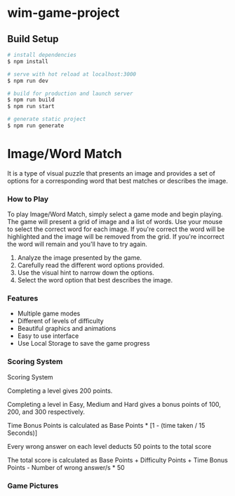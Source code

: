 # wim-game-project 




## Build Setup

```bash
# install dependencies
$ npm install

# serve with hot reload at localhost:3000
$ npm run dev

# build for production and launch server
$ npm run build
$ npm run start

# generate static project
$ npm run generate
```
# Image/Word Match
It is a type of visual puzzle that presents an image and provides a set of options for a corresponding word that best matches or describes the image.

### How to Play

To play Image/Word Match, simply select a game mode and begin playing. The game will present a grid of image and a list of words. Use your mouse to select the correct word for each image. If you're correct the word will be highlighted and the image will be removed from the grid. If you're incorrect the word will remain and you'll have to try again.

1. Analyze the image presented by the game.
2. Carefully read the different word options provided.
3. Use the visual hint to narrow down the options.
4. Select the word option that best describes the image.

### Features

* Multiple game modes
* Different of levels of difficulty
* Beautiful graphics and animations
* Easy to use interface
* Use Local Storage to save the game progress

### Scoring System

Scoring System

Completing a level gives 200 points.

Completing a level in Easy, Medium and Hard gives a bonus points of 100, 200, and 300 respectively.

Time Bonus Points is calculated as Base Points * [1 - (time taken / 15 Seconds)]

Every wrong answer on each level deducts 50 points to the total score

The total score is calculated as Base Points + Difficulty Points + Time Bonus Points - Number of wrong answer/s * 50
### Game Pictures



<!-- Scoring mechanism
data => baseScore    -    represents the base score for the level
        bonusPoints  -   represents any additional points earned during the level
        timePenalty  -   represents a penalty for taking too much time to complete the level.
      timeRatio = timeTaken / maxTime;

      base score = 200 

      Bonus points: 
      Time bonus points = baseBonusPoints * (1 - timeRatio);
      Difficulty bonus points easy=100 , medium=200 , hard=300

      Deduction poinst =  Number of wrong answer * 50

      Final Score per questions  = base score + difficulty bonus points + time bonus points - deduction points;
      






Time-Based Bonus Points
- award points based on the amount of time remaining on the timer when the level is completed. 

timeBonusPoints = maxTimeBonusPoints * (1 - timeRatio)

In this formula, maxTimeBonusPoints represents the maximum bonus points that can be earned for completing the level quickly, and timeRatio represents the ratio of time taken to complete the level to the maximum allowed time. The timeRatio value will be between 0 and 1, with 0 representing completing the level within the maximum allowed time and 1 representing taking the full maximum allowed time to complete the level.

You can adjust the maxTimeBonusPoints value and the specific time limit for your game to suit your needs.

Difficulty-Based Bonus Points
- award bonus points for completing the level on a higher difficulty level. 

difficultyBonusPoints = baseBonusPoints * difficultyMultiplier -->